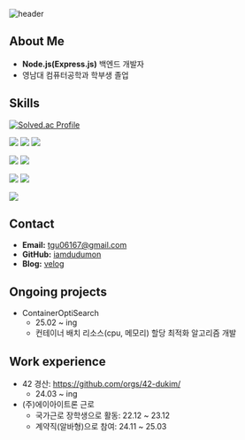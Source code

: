 ![header](https://capsule-render.vercel.app/api?type=venom&color=random&text=iamdudumon%20profile&fontColor=d6ace6)

## About Me
- **Node.js(Express.js)** 백엔드 개발자
- 영남대 컴퓨터공학과 학부생 졸업


## Skills
[![Solved.ac Profile](http://mazassumnida.wtf/api/v2/generate_badge?boj=tgu06167)](https://solved.ac/tgu06167/)

<img src="https://img.shields.io/badge/Node.js-5FA04E?style=for-the-badge&logo=Node.js&logoColor=white"> <img src="https://img.shields.io/badge/express-000000?style=for-the-badge&logo=express&logoColor=white"> <img src="https://img.shields.io/badge/JavaScript-F7DF1E?style=for-the-badge&logo=JavaScript&logoColor=white">

<img src="https://img.shields.io/badge/MySQL-4479A1?style=for-the-badge&logo=MySQL&logoColor=white"> <img src="https://img.shields.io/badge/MognoDB-47A248?style=for-the-badge&logo=MongoDB&logoColor=white">

<img src="https://img.shields.io/badge/nginx-009639?style=for-the-badge&logo=nginx&logoColor=white"> <img src="https://img.shields.io/badge/docker-2496ED?style=for-the-badge&logo=docker&logoColor=white">

<img src="https://img.shields.io/badge/C-A8B9CC?style=for-the-badge&logo=C&logoColor=white">

## Contact
- **Email:** tgu06167@gmail.com
- **GitHub:** [iamdudumon](https://github.com/iamdudumon)
- **Blog:** [velog](https://velog.io/@iamdudumon)

## Ongoing projects
- ContainerOptiSearch
  - 25.02 ~ ing
  - 컨테이너 배치 리소스(cpu, 메모리) 할당 최적화 알고리즘 개발 

## Work experience
- 42 경산: https://github.com/orgs/42-dukim/
  - 24.03 ~ ing
- (주)에이아이트론 근로
  - 국가근로 장학생으로 활동: 22.12 ~ 23.12
  - 계약직(알바형)으로 참여: 24.11 ~ 25.03
